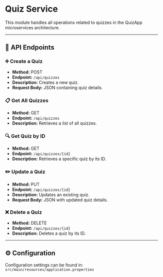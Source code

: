 # Quiz Service

This module handles all operations related to quizzes in the QuizApp microservices architecture.

---

## 📘 API Endpoints

### ➕ Create a Quiz
- **Method:** POST  
- **Endpoint:** `/api/quizzes`  
- **Description:** Creates a new quiz.  
- **Request Body:** JSON containing quiz details.

### 📋 Get All Quizzes
- **Method:** GET  
- **Endpoint:** `/api/quizzes`  
- **Description:** Retrieves a list of all quizzes.

### 🔍 Get Quiz by ID
- **Method:** GET  
- **Endpoint:** `/api/quizzes/{id}`  
- **Description:** Retrieves a specific quiz by its ID.

### ✏️ Update a Quiz
- **Method:** PUT  
- **Endpoint:** `/api/quizzes/{id}`  
- **Description:** Updates an existing quiz.  
- **Request Body:** JSON with updated quiz details.

### ❌ Delete a Quiz
- **Method:** DELETE  
- **Endpoint:** `/api/quizzes/{id}`  
- **Description:** Deletes a quiz by its ID.

---

## ⚙️ Configuration

Configuration settings can be found in:  
`src/main/resources/application.properties`
